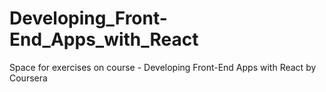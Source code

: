 # Developing_Front-End_Apps_with_React
Space for exercises on course - Developing Front-End Apps with React by Coursera
